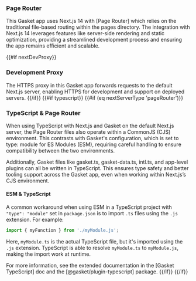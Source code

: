 ### Page Router

This Gasket app uses Next.js 14 with [Page Router] which relies on the traditional file-based routing within the pages directory. The integration with Next.js 14 leverages features like server-side rendering and static optimization, providing a streamlined development process and ensuring the app remains efficient and scalable.

{{#if nextDevProxy}}
### Development Proxy

The HTTPS proxy in this Gasket app forwards requests to the default Next.js server, enabling HTTPS for development and support on deployed servers.
{{/if}}
{{#if typescript}}
{{#if (eq nextServerType 'pageRouter')}}
### TypeScript & Page Router

When using TypeScript with Next.js and Gasket on the default Next.js server, the Page Router files also operate within a CommonJS (CJS) environment. This contrasts with Gasket's configuration, which is set to type: module for ES Modules (ESM), requiring careful handling to ensure compatibility between the two environments.

Additionally, Gasket files like gasket.ts, gasket-data.ts, intl.ts, and app-level plugins can all be written in TypeScript. This ensures type safety and better tooling support across the Gasket app, even when working within Next.js’s CJS environment.

#### ESM & TypeScript

A common workaround when using ESM in a TypeScript project with `"type": "module"` set in `package.json` is to import `.ts` files using the `.js` extension. For example:

```ts
import { myFunction } from './myModule.js';
```

Here, `myModule.ts` is the actual TypeScript file, but it's imported using the `.js` extension. TypeScript is able to resolve `myModule.ts` to `myModule.js`, making the import work at runtime.

For more information, see the extended documentation in the [Gasket TypeScript] doc and the [@gasket/plugin-typescript] package.
{{/if}}
{{/if}}
